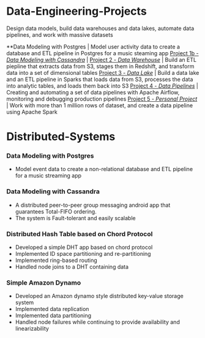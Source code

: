 # Data-Engineering-Projects
Design data models, build data warehouses and data lakes, automate data pipelines, and work with massive datasets




**Data Modeling with Postgres
| Model user activity data to create a database and ETL pipeline in Postgres for a music steaming app
[Project 1b - *Data Modeling with Cassandra*](https://github.com/cathydo178/Data-Engineering-Projects/tree/master/Project%201%20-%20Data%20Modeling/Project%201b%20-%20Data%20Modeling%20with%20Cassandra) | 
[Project 2 - *Data Warehouse*](https://github.com/cathydo178/Data-Engineering-Projects/tree/master/Project%202%20-%20Data%20Warehouse) | Build an ETL piepline that extracts data from S3, stages them in Redshift, and transform data into a set of dimensional tables
[Project 3 - *Data Lake*](https://github.com/cathydo178/Data-Engineering-Projects/tree/master/Project%203%20-%20Data%20Lake) | Build a data lake and an ETL pipeline in Sparks that loads data from S3, processes the data into analytic tables, and loads them back into S3
[Project 4 - *Data Pipelines*](https://github.com/cathydo178/Data-Engineering-Projects/tree/master/Project%204%20-%20Data%20pipeline) | Creating and automating a set of data pipelines with Apache Airflow, monitoring and debugging production pipelines
[Project 5 - *Personal Project*](https://github.com/cathydo178/Data-Engineering-Projects/tree/master/Project%205%20-%20Personal%20Project) | Work with more than 1 million rows of dataset, and create a data pipeline using Apache Spark


# Distributed-Systems 

### Data Modeling with Postgres

- Model event data to create a non-relational database and ETL pipeline for a music streaming app

### Data Modeling with Cassandra
- A distributed peer-to-peer group messaging android app that guarantees Total-FIFO ordering.  
- The system is Fault-tolerant and easily scalable

### Distributed Hash Table based on Chord Protocol

- Developed a simple DHT app based on chord protocol
- Implemented ID space partitioning and re-partitioning
- Implemented ring-based routing
- Handled node joins to a DHT containing data

### Simple Amazon Dynamo

- Developed an Amazon dynamo style distributed key-value storage system
- Implemented data replication
- Implemented data partitioning
- Handled node failures while continuing to provide availability and linearizability
